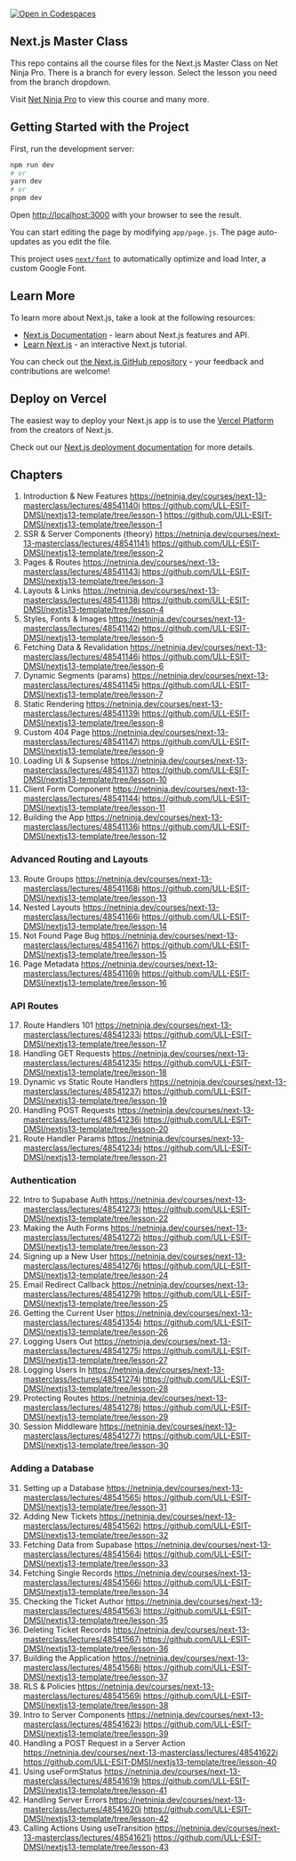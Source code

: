 [![Open in Codespaces](https://classroom.github.com/assets/launch-codespace-7f7980b617ed060a017424585567c406b6ee15c891e84e1186181d67ecf80aa0.svg)](https://classroom.github.com/open-in-codespaces?assignment_repo_id=13201472)

## Next.js Master Class

This repo contains all the course files for the Next.js Master Class on Net Ninja Pro. There is a branch for every lesson. Select the lesson you need from the branch dropdown.

Visit [Net Ninja Pro](https://netninja.dev) to view this course and many more.

## Getting Started with the Project

First, run the development server:

```bash
npm run dev
# or
yarn dev
# or
pnpm dev
```

Open [http://localhost:3000](http://localhost:3000) with your browser to see the result.

You can start editing the page by modifying `app/page.js`. The page auto-updates as you edit the file.

This project uses [`next/font`](https://nextjs.org/docs/basic-features/font-optimization) to automatically optimize and load Inter, a custom Google Font.

## Learn More

To learn more about Next.js, take a look at the following resources:

- [Next.js Documentation](https://nextjs.org/docs) - learn about Next.js features and API.
- [Learn Next.js](https://nextjs.org/learn) - an interactive Next.js tutorial.

You can check out [the Next.js GitHub repository](https://github.com/vercel/next.js/) - your feedback and contributions are welcome!

## Deploy on Vercel

The easiest way to deploy your Next.js app is to use the [Vercel Platform](https://vercel.com/new?utm_medium=default-template&filter=next.js&utm_source=create-next-app&utm_campaign=create-next-app-readme) from the creators of Next.js.

Check out our [Next.js deployment documentation](https://nextjs.org/docs/deployment) for more details.

## Chapters

1.  Introduction & New Features     <https://netninja.dev/courses/next-13-masterclass/lectures/48541140i> <https://github.com/ULL-ESIT-DMSI/nextjs13-template/tree/lesson-1> <https://github.com/ULL-ESIT-DMSI/nextjs13-template/tree/lesson-1>
2.  SSR & Server Components (theory)        <https://netninja.dev/courses/next-13-masterclass/lectures/48541141i> <https://github.com/ULL-ESIT-DMSI/nextjs13-template/tree/lesson-2>
3.  Pages & Routes  <https://netninja.dev/courses/next-13-masterclass/lectures/48541143i> <https://github.com/ULL-ESIT-DMSI/nextjs13-template/tree/lesson-3>
4.  Layouts & Links <https://netninja.dev/courses/next-13-masterclass/lectures/48541138i> <https://github.com/ULL-ESIT-DMSI/nextjs13-template/tree/lesson-4>
5.  Styles, Fonts & Images  <https://netninja.dev/courses/next-13-masterclass/lectures/48541142i> <https://github.com/ULL-ESIT-DMSI/nextjs13-template/tree/lesson-5>
6.  Fetching Data & Revalidation    <https://netninja.dev/courses/next-13-masterclass/lectures/48541146i> <https://github.com/ULL-ESIT-DMSI/nextjs13-template/tree/lesson-6>
7.  Dynamic Segments (params)   <https://netninja.dev/courses/next-13-masterclass/lectures/48541145i> <https://github.com/ULL-ESIT-DMSI/nextjs13-template/tree/lesson-7>
8.  Static Rendering    <https://netninja.dev/courses/next-13-masterclass/lectures/48541139i> <https://github.com/ULL-ESIT-DMSI/nextjs13-template/tree/lesson-8>
9.  Custom 404 Page     <https://netninja.dev/courses/next-13-masterclass/lectures/48541147i> <https://github.com/ULL-ESIT-DMSI/nextjs13-template/tree/lesson-9>
10.  Loading UI & Supsense  <https://netninja.dev/courses/next-13-masterclass/lectures/48541137i> <https://github.com/ULL-ESIT-DMSI/nextjs13-template/tree/lesson-10>
11.  Client Form Component      <https://netninja.dev/courses/next-13-masterclass/lectures/48541144i> <https://github.com/ULL-ESIT-DMSI/nextjs13-template/tree/lesson-11>
12.  Building the App   <https://netninja.dev/courses/next-13-masterclass/lectures/48541136i> <https://github.com/ULL-ESIT-DMSI/nextjs13-template/tree/lesson-12>

### Advanced Routing and Layouts

13.  Route Groups       <https://netninja.dev/courses/next-13-masterclass/lectures/48541168i> <https://github.com/ULL-ESIT-DMSI/nextjs13-template/tree/lesson-13>
14.  Nested Layouts     <https://netninja.dev/courses/next-13-masterclass/lectures/48541166i> <https://github.com/ULL-ESIT-DMSI/nextjs13-template/tree/lesson-14>
15.  Not Found Page Bug <https://netninja.dev/courses/next-13-masterclass/lectures/48541167i> <https://github.com/ULL-ESIT-DMSI/nextjs13-template/tree/lesson-15>
16.  Page Metadata      <https://netninja.dev/courses/next-13-masterclass/lectures/48541169i> <https://github.com/ULL-ESIT-DMSI/nextjs13-template/tree/lesson-16>

### API Routes

17.  Route Handlers 101 <https://netninja.dev/courses/next-13-masterclass/lectures/48541233i> <https://github.com/ULL-ESIT-DMSI/nextjs13-template/tree/lesson-17>
18.  Handling GET Requests      <https://netninja.dev/courses/next-13-masterclass/lectures/48541235i> <https://github.com/ULL-ESIT-DMSI/nextjs13-template/tree/lesson-18>
19.  Dynamic vs Static Route Handlers   <https://netninja.dev/courses/next-13-masterclass/lectures/48541237i> <https://github.com/ULL-ESIT-DMSI/nextjs13-template/tree/lesson-19>
20.  Handling POST Requests     <https://netninja.dev/courses/next-13-masterclass/lectures/48541236i> <https://github.com/ULL-ESIT-DMSI/nextjs13-template/tree/lesson-20>
21.  Route Handler Params       <https://netninja.dev/courses/next-13-masterclass/lectures/48541234i> <https://github.com/ULL-ESIT-DMSI/nextjs13-template/tree/lesson-21>

### Authentication

22.  Intro to Supabase Auth     <https://netninja.dev/courses/next-13-masterclass/lectures/48541273i> <https://github.com/ULL-ESIT-DMSI/nextjs13-template/tree/lesson-22>
23.  Making the Auth Forms      <https://netninja.dev/courses/next-13-masterclass/lectures/48541272i> <https://github.com/ULL-ESIT-DMSI/nextjs13-template/tree/lesson-23>
24.  Signing up a New User      <https://netninja.dev/courses/next-13-masterclass/lectures/48541276i> <https://github.com/ULL-ESIT-DMSI/nextjs13-template/tree/lesson-24>
25.  Email Redirect Callback    <https://netninja.dev/courses/next-13-masterclass/lectures/48541279i> <https://github.com/ULL-ESIT-DMSI/nextjs13-template/tree/lesson-25>
26.  Getting the Current User   <https://netninja.dev/courses/next-13-masterclass/lectures/48541354i> <https://github.com/ULL-ESIT-DMSI/nextjs13-template/tree/lesson-26>
27.  Logging Users Out  <https://netninja.dev/courses/next-13-masterclass/lectures/48541275i> <https://github.com/ULL-ESIT-DMSI/nextjs13-template/tree/lesson-27>
28.  Logging Users In   <https://netninja.dev/courses/next-13-masterclass/lectures/48541274i> <https://github.com/ULL-ESIT-DMSI/nextjs13-template/tree/lesson-28>
29.  Protecting Routes  <https://netninja.dev/courses/next-13-masterclass/lectures/48541278i> <https://github.com/ULL-ESIT-DMSI/nextjs13-template/tree/lesson-29>
30.  Session Middleware <https://netninja.dev/courses/next-13-masterclass/lectures/48541277i> <https://github.com/ULL-ESIT-DMSI/nextjs13-template/tree/lesson-30>

### Adding a Database

31.  Setting up a Database      <https://netninja.dev/courses/next-13-masterclass/lectures/48541565i> <https://github.com/ULL-ESIT-DMSI/nextjs13-template/tree/lesson-31>
32.  Adding New Tickets <https://netninja.dev/courses/next-13-masterclass/lectures/48541562i> <https://github.com/ULL-ESIT-DMSI/nextjs13-template/tree/lesson-32>
33.  Fetching Data from Supabase        <https://netninja.dev/courses/next-13-masterclass/lectures/48541564i> <https://github.com/ULL-ESIT-DMSI/nextjs13-template/tree/lesson-33>
34.  Fetching Single Records    <https://netninja.dev/courses/next-13-masterclass/lectures/48541566i> <https://github.com/ULL-ESIT-DMSI/nextjs13-template/tree/lesson-34>
35.  Checking the Ticket Author <https://netninja.dev/courses/next-13-masterclass/lectures/48541563i> <https://github.com/ULL-ESIT-DMSI/nextjs13-template/tree/lesson-35>
36.  Deleting Ticket Records    <https://netninja.dev/courses/next-13-masterclass/lectures/48541567i> <https://github.com/ULL-ESIT-DMSI/nextjs13-template/tree/lesson-36>
37.  Building the Application   <https://netninja.dev/courses/next-13-masterclass/lectures/48541568i> <https://github.com/ULL-ESIT-DMSI/nextjs13-template/tree/lesson-37>
38.  RLS & Policies <https://netninja.dev/courses/next-13-masterclass/lectures/48541569i> <https://github.com/ULL-ESIT-DMSI/nextjs13-template/tree/lesson-38>
39.  Intro to Server Components <https://netninja.dev/courses/next-13-masterclass/lectures/48541623i> <https://github.com/ULL-ESIT-DMSI/nextjs13-template/tree/lesson-39>
40.  Handling a POST Request in a Server Action <https://netninja.dev/courses/next-13-masterclass/lectures/48541622i> <https://github.com/ULL-ESIT-DMSI/nextjs13-template/tree/lesson-40>
41.  Using useFormStatus        <https://netninja.dev/courses/next-13-masterclass/lectures/48541619i> <https://github.com/ULL-ESIT-DMSI/nextjs13-template/tree/lesson-41>
42.  Handling Server Errors     <https://netninja.dev/courses/next-13-masterclass/lectures/48541620i> <https://github.com/ULL-ESIT-DMSI/nextjs13-template/tree/lesson-42>
43.  Calling Actions Using useTransition        <https://netninja.dev/courses/next-13-masterclass/lectures/48541621i> <https://github.com/ULL-ESIT-DMSI/nextjs13-template/tree/lesson-43>